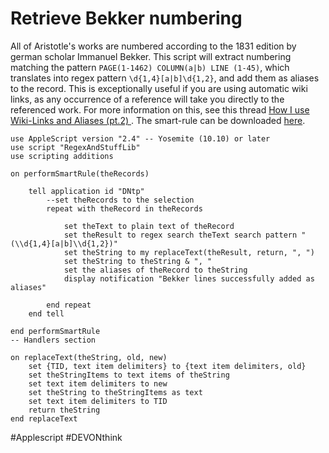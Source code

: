 # Retrieve Bekker numbering

All of Aristotle's works are numbered according to the 1831 edition by german scholar Immanuel Bekker. This script will extract numbering matching the pattern `PAGE(1-1462) COLUMN(a|b) LINE (1-45)`, which translates into regex pattern `\d{1,4}[a|b]\d{1,2}`, and add them as aliases to the record. This is exceptionally useful if you are using automatic wiki links, as any occurrence of a reference will take you directly to the referenced work. For more information on this, see this thread [How I use Wiki-Links and Aliases (pt.2) ][1]. The smart-rule can be downloaded [here][2].

```applescript
use AppleScript version "2.4" -- Yosemite (10.10) or later
use script "RegexAndStuffLib"
use scripting additions

on performSmartRule(theRecords)
	
	tell application id "DNtp"
		--set theRecords to the selection
		repeat with theRecord in theRecords
			
			set theText to plain text of theRecord
			set theResult to regex search theText search pattern "(\\d{1,4}[a|b]\\d{1,2})"
			set theString to my replaceText(theResult, return, ", ")
			set theString to theString & ", "
			set the aliases of theRecord to theString
			display notification "Bekker lines successfully added as aliases"
			
		end repeat
	end tell
	
end performSmartRule
-- Handlers section

on replaceText(theString, old, new)
	set {TID, text item delimiters} to {text item delimiters, old}
	set theStringItems to text items of theString
	set text item delimiters to new
	set theString to theStringItems as text
	set text item delimiters to TID
	return theString
end replaceText

```

[1]:	https://discourse.devontechnologies.com/t/how-i-use-wiki-links-and-aliases-pt-2/47873
[2]:	https://bcdav.blot.im/DT3-Smart-rules

#Applescript #DEVONthink